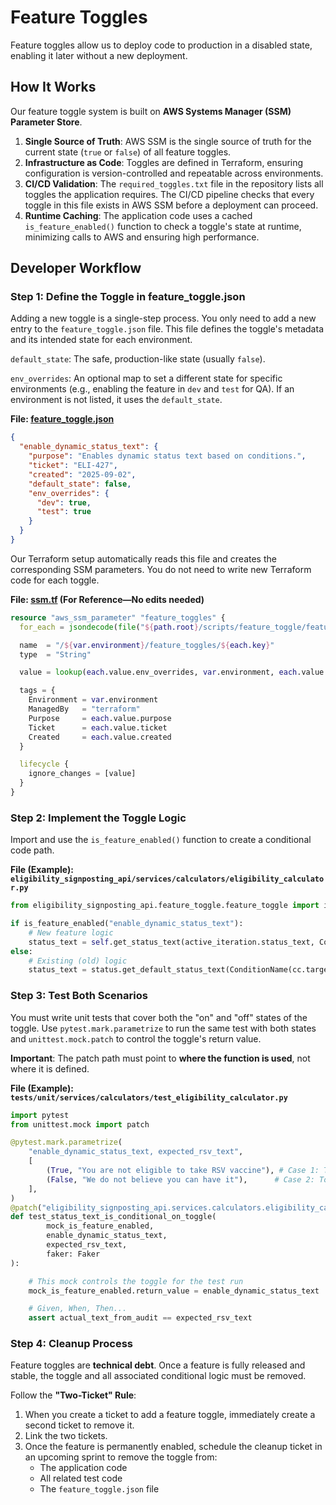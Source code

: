 # Feature Toggles

Feature toggles allow us to deploy code to production in a disabled state, enabling it later without a new deployment.

## How It Works

Our feature toggle system is built on **AWS Systems Manager (SSM) Parameter Store**.

1.  **Single Source of Truth**: AWS SSM is the single source of truth for the current state (`true` or `false`) of all feature toggles.
2.  **Infrastructure as Code**: Toggles are defined in Terraform, ensuring configuration is version-controlled and repeatable across environments.
3.  **CI/CD Validation**: The `required_toggles.txt` file in the repository lists all toggles the application requires. The CI/CD pipeline checks that every toggle in this file exists in AWS SSM before a deployment can proceed.
4.  **Runtime Caching**: The application code uses a cached `is_feature_enabled()` function to check a toggle's state at runtime, minimizing calls to AWS and ensuring high performance.

## Developer Workflow

### Step 1: Define the Toggle in feature_toggle.json

Adding a new toggle is a single-step process. You only need to add a new entry to the `feature_toggle.json` file. This file defines the toggle's metadata and its intended state for each environment.

`default_state`: The safe, production-like state (usually `false`).

`env_overrides`: An optional map to set a different state for specific environments (e.g., enabling the feature in `dev` and `test` for QA). If an environment is not listed, it uses the `default_state`.

**File: [feature_toggle.json](../../../scripts/feature_toggle/feature_toggle.json)**

```json
{
  "enable_dynamic_status_text": {
    "purpose": "Enables dynamic status text based on conditions.",
    "ticket": "ELI-427",
    "created": "2025-09-02",
    "default_state": false,
    "env_overrides": {
      "dev": true,
      "test": true
    }
  }
}
```

Our Terraform setup automatically reads this file and creates the corresponding SSM parameters. You do not need to write new Terraform code for each toggle.

**File: [ssm.tf](../../../infrastructure/stacks/api-layer/ssm.tf) (For Reference—No edits needed)**
```terraform
resource "aws_ssm_parameter" "feature_toggles" {
  for_each = jsondecode(file("${path.root}/scripts/feature_toggle/feature_toggle.json"))

  name  = "/${var.environment}/feature_toggles/${each.key}"
  type  = "String"

  value = lookup(each.value.env_overrides, var.environment, each.value.default_state)

  tags = {
    Environment = var.environment
    ManagedBy   = "terraform"
    Purpose     = each.value.purpose
    Ticket      = each.value.ticket
    Created     = each.value.created
  }

  lifecycle {
    ignore_changes = [value]
  }
}
```

### Step 2: Implement the Toggle Logic

Import and use the `is_feature_enabled()` function to create a conditional code path.

**File (Example): `eligibility_signposting_api/services/calculators/eligibility_calculator.py`**

```python
from eligibility_signposting_api.feature_toggle.feature_toggle import is_feature_enabled

if is_feature_enabled("enable_dynamic_status_text"):
    # New feature logic
    status_text = self.get_status_text(active_iteration.status_text, ConditionName(cc.target), status)
else:
    # Existing (old) logic
    status_text = status.get_default_status_text(ConditionName(cc.target))
```

### Step 3: Test Both Scenarios

You must write unit tests that cover both the "on" and "off" states of the toggle. Use `pytest.mark.parametrize` to run the same test with both states and `unittest.mock.patch` to control the toggle's return value.

**Important**: The patch path must point to **where the function is used**, not where it is defined.

**File (Example): `tests/unit/services/calculators/test_eligibility_calculator.py`**

```python
import pytest
from unittest.mock import patch

@pytest.mark.parametrize(
    "enable_dynamic_status_text, expected_rsv_text",
    [
        (True, "You are not eligible to take RSV vaccine"), # Case 1: Toggle is ON
        (False, "We do not believe you can have it"),      # Case 2: Toggle is OFF
    ],
)
@patch("eligibility_signposting_api.services.calculators.eligibility_calculator.is_feature_enabled")
def test_status_text_is_conditional_on_toggle(
        mock_is_feature_enabled,
        enable_dynamic_status_text,
        expected_rsv_text,
        faker: Faker
):

    # This mock controls the toggle for the test run
    mock_is_feature_enabled.return_value = enable_dynamic_status_text

    # Given, When, Then...
    assert actual_text_from_audit == expected_rsv_text
```

### Step 4: Cleanup Process

Feature toggles are **technical debt**. Once a feature is fully released and stable, the toggle and all associated conditional logic must be removed.

Follow the **"Two-Ticket" Rule**:

1.  When you create a ticket to add a feature toggle, immediately create a second ticket to remove it.
2.  Link the two tickets.
3.  Once the feature is permanently enabled, schedule the cleanup ticket in an upcoming sprint to remove the toggle from:
    - The application code
    - All related test code
    - The `feature_toggle.json` file
